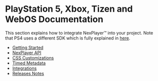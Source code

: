 <a id="ps5_xbox_tizen_webos_usage-top"> </a>

# PlayStation 5, Xbox, Tizen and WebOS Documentation

This section explains how to integrate NexPlayer&#x2122; into your project. Note that PS4 uses a different SDK which is fully explained in <a href="/#/ps4?id=ps4usage-top">here</a>.

- [Getting Started](/ps5/getting_started.md)
- [NexPlayer API](/ps5/api.md)
- [CSS Customizations](/ps5/css_customizations.md)
- [Timed Metadata](/ps5/timed_metadata.md)
- [Integrations](/ps5/integrations.md)
- [Releases Notes](/ps5/releases.md)